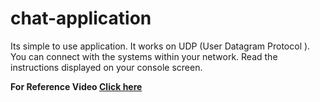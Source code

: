 # chat-application
Its simple to use application.
It works on UDP (User Datagram Protocol ).
You can connect with the systems within your network.
Read the instructions displayed on your console screen.

<b>For Reference Video <a href="https://www.linkedin.com/posts/mubingirach_vimaldaga-righteducation-educationredefine-activity-6766728817898729472-D_nD">Click here</a>

